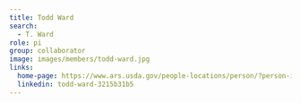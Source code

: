 ```yaml
---
title: Todd Ward
search:
  - T. Ward
role: pi
group: collaborator
image: images/members/todd-ward.jpg
links:
  home-page: https://www.ars.usda.gov/people-locations/person/?person-id=12455
  linkedin: todd-ward-3215b31b5
---
```

